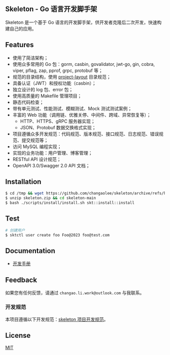 ## Skeleton - Go 语言开发脚手架

Skeleton 是一个基于 Go 语言的开发脚手架，供开发者克隆后二次开发，快速构建自己的应用。

## Features

- 使用了简洁架构；
- 使用众多常用的 Go 包：gorm, casbin, govalidator, jwt-go, gin, cobra, viper, pflag, zap, pprof, grpc, protobuf 等；
- 规范的目录结构，使用 [project-layout](https://github.com/golang-standards/project-layout) 目录规范；
- 具备认证（JWT）和授权功能（casbin）；
- 独立设计的 log 包、error 包；
- 使用高质量的 Makefile 管理项目；
- 静态代码检查；
- 带有单元测试、性能测试、模糊测试、Mock 测试测试案例；
- 丰富的 Web 功能（调用链、优雅关停、中间件、跨域、异常恢复等）；
    - HTTP、HTTPS、gRPC 服务器实现；
    - JSON、Protobuf 数据交换格式实现；
- 项目遵循众多开发规范：代码规范、版本规范、接口规范、日志规范、错误规范、提交规范等；
- 访问 MySQL 编程实现；
- 实现的业务功能：用户管理、博客管理；
- RESTful API 设计规范；
- OpenAPI 3.0/Swagger 2.0 API 文档；

## Installation

```bash
$ cd /tmp && wget https://github.com/changaolee/skeleton/archive/refs/heads/main.zip -O skeleton.zip
$ unzip skeleton.zip && cd skeleton-main
$ bash ./scripts/install/install.sh skt::install::install
```

## Test

```bash
# 创建用户
$ sktctl user create foo Foo@2023 foo@test.com
```

## Documentation

- [开发手册](./docs/devel/zh-CN/README.md)

## Feedback

如果您有任何反馈，请通过 `changao.li.work@outlook.com` 与我联系。

### 开发规范

本项目遵循以下开发规范：[skeleton 项目开发规范](./docs/devel/zh-CN/conversions/README.md)。

## License

[MIT](./LICENSE)
